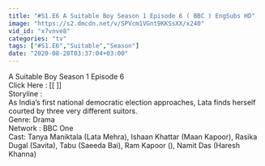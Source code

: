 ```yaml
---
title: "#S1.E6 A Suitable Boy Season 1 Episode 6 ( BBC ) EngSubs HD"
image: "https://s2.dmcdn.net/v/SPVcm1VGnt9KKSsXX/x240"
vid_id: "x7vnve8"
categories: "tv"
tags: ["#S1.E6","Suitable","Season"]
date: "2020-08-28T03:37:04+03:00"
---
```

A Suitable Boy Season 1 Episode 6  <br>Click Here : [[  ]]  <br>Storyline :  <br>As India’s first national democratic election approaches, Lata finds herself courted by three very different suitors.  <br>Genre: Drama  <br>Network : BBC One  <br>Cast: Tanya Maniktala (Lata Mehra), Ishaan Khattar (Maan Kapoor), Rasika Dugal (Savita), Tabu (Saeeda Bai), Ram Kapoor (), Namit Das (Haresh Khanna)
